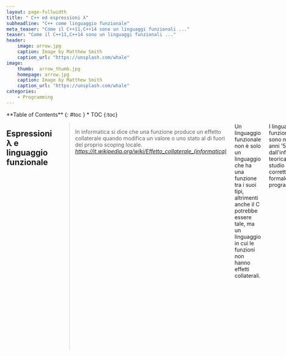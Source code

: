 ```yaml
---
layout: page-fullwidth
title: " C++ ed espressioni λ"
subheadline: "C++ come linguaggio funzionale"
meta_teaser: "Come il C++11,C++14 sono un linguaggi funzionali ..."
teaser: "Come il C++11,C++14 sono un linguaggi funzionali ..."
header:
    image: arrow.jpg
    caption: Image by Matthew Smith
    caption_url: "https://unsplash.com/whale"
image:
    thumb:  arrow_thumb.jpg
    homepage: arrow.jpg
    caption: Image by Matthew Smith
    caption_url: "https://unsplash.com/whale"
categories:
    - Programming
---
```

<div class="row">
<div class="medium-4 medium-push-8 columns" markdown="1">
<div class="panel radius" markdown="1">
**Table of Contents**
{: #toc }
*  TOC
{:toc}
</div>
</div><!-- /.medium-4.columns -->

<div class="medium-8 medium-pull-4 columns" markdown="1">

##  Espressioni λ e linguaggio funzionale

>  <span class="teaser">In informatica si dice che una funzione produce un effetto collaterale quando modifica un valore o uno stato al di fuori del proprio scoping locale.</span>
<cite> https://it.wikipedia.org/wiki/Effetto_collaterale_(informatica)</cite>

Un linguaggio funzionale non è solo un linguaggio che ha una funzione tra i suoi tipi, altrimenti anche il C potrebbe essere tale, ma un linguaggio in cui le funzioni non hanno effetti collaterali.

I linguaggi funzionali puri sono nati negli anni '50 dall'informatica teorica e dallo studio della correttezza formale dei programmi.

I più famosi sono sicuramente LISP e Haskell, il primo è usato come interprete in emacs per i plugin e le estensioni; se sbirciate nel file <code>~/.emacs.d</code> troverete linguaggio LISP.

Nei linguaggi funzionali esiste una ulteriore classificazione dovuta alla semantica dell'istanza del linguaggio.
<ul>
<li>Eager (o Call-by-value)</li>
<li>Lazy  (o Call-by-name o Left-most o Call-by-need)</li>
</ul>

Come il nome suggerisce (Eager → Impaziente , Lazy → Pigro ) la differenza è nel momento della valutazione dei parametri delle funzioni.
Semplificando nelle semantiche Lazy, i parametri vengono calcolati solo quando servono e questo cambia fortemente il comportamento di un programma.

Esempio (scritto con errori in pseudo linguaggio λ ):

<pre>
F=λx.1
G=λg.λn.n*g(n-1)

H=λf.λg.λx 
</pre>

Abbiamo definito F come una funzione che prende x e torna sempre 1 .
Abbiamo definito G come una funzione che prende n e torna il prodotto tra n e G' dove G' è una funzione che ... 

Definiamo poi H come l'applicazione di F su G.

Se procediamo con il calcolo della semantica noteremo che G non termina, o detto meglio, in lambda-calculus non si riduce.
F invece non dipende dall'input.

Nella semantica Lazy non si tenterà di ridurre il parametro di F e quindi la funzione terminerà sempre.

A questo punto appare ovvio che i linguaggi funzionali moderni (Java-8, Scala, C++11 etc ...) NON sono di tipo Lazy .

I linguaggi funzionali puri sono uno strumento per il [Theorem-proving][1] e nella creazione di modellazioni "sicure" ;
ma nella attività di sviluppo, IMHO, non possono essere visti come la soluzione per impedire allo sviluppatore di scrivere errori;
come qualcuno crede si possa fare visto che i linguaggi funzionali sono privi di <em>side-effect</em> by design .

# Tornando al C++

Dal C++11 è stato inserito l'espressioni lamda e le funzioni anonime .

<pre>
    auto f= [](int x){return 2*x;} ; 
    
    cout << f(1) << endl;
    cout << f(2) << endl;
</pre>

Abbiamo definito una funzione, che si chiama f, che và dagli <code>int</code> agli <code>int</code> o meglio abbiamo quella <b>f</b> nell'espressione <b>f:</b>ℕ → ℕ  .

Arricchiamo la nostra funzione e diciamo che:

<pre>
auto f = [](int x){
    cout << x << "\t" ;
    return 2*x;
} ;
</pre>

Questa funzione non è più [side-effect] [] perchè modifica l'oggetto <code>std::cout</code> e quindi lo stato in cui è eseguito.

Se guardiamo il binario generato e l'assembly (richiamandola funzione per ) che vediamo?

<pre>
0000000000600f15 b funzione
...
	movl	$2, %esi
	movl	$funzione, %edi
	call	_ZNKUliE_clEi
...	
 	
</pre>	
	
Quindi :
<ul>
<li> metti 2 in %esi </li>
<li> metti funzione in %edi</li>
</ul>
e richiama la funzione 	<code>_ZNKUliE_clEi</code> per gli amici:
<pre>
	{lambda(int)#1}::operator()(int) const
</pre>

o più semplicemente :
<pre>
	<lambda(int)>::operator() (&funzione, 1)
</pre>

Curiosità:
In LISP è stato scritto il primo linguaggio ad auto-compilare se stesso, sbirciate [questa][2].

[1] https://en.wikipedia.org/wiki/Automated_theorem_proving
[2] ftp://publications.ai.mit.edu/ai-publications/pdf/AIM-039.pdf
[3] https://it.wikipedia.org/wiki/Effetto_collaterale_%28informatica%29

</div><!-- /.medium-8.columns -->
</div><!-- /.row -->


